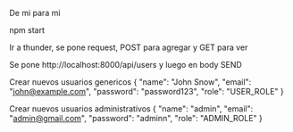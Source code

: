 De mi para mi

npm start

Ir a thunder, se pone request, POST para agregar y GET para ver

Se pone http://localhost:8000/api/users y luego en body SEND

Crear nuevos usuarios genericos
{
    "name": "John Snow",
    "email": "john@example.com",
    "password": "password123",
    "role": "USER_ROLE"
    }


Crear nuevos usuarios administrativos
{
    "name": "admin",
    "email": "admin@gmail.com",
    "password": "adminn",
    "role": "ADMIN_ROLE"
    }
